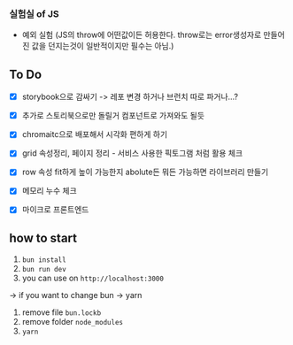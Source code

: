 ### 실험실 of JS
* 예외 실험 (JS의 throw에 어떤값이든 허용한다. throw로는 error생성자로 만들어진 값을 던지는것이 일반적이지만 필수는 아님.)

## To Do
* [x] storybook으로 감싸기 -> 레포 변경 하거나 브런치 따로 파거나...?
* [x] 추가로 스토리북으로만 돌릴거 컴포넌트로 가져와도 될듯
* [x] chromaitc으로 배포해서 시각화 편하게 하기
* [x] grid 속성정리, 페이지 정리 - 서비스 사용한 픽토그램 처럼 활용 체크 
* [x] row 속성 fit하게 높이 가능한지 abolute든 뭐든 가능하면 라이브러리 만들기
* [x] 메모리 누수 체크
* [x] 마이크로 프론트엔드


## how to start
1. `bun install`
2. `bun run dev`
3. you can use on `http://localhost:3000`

-> if you want to change bun -> yarn
1. remove file `bun.lockb`
2. remove folder `node_modules`
3. `yarn`
